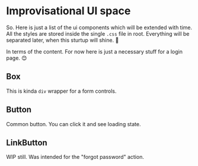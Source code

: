 # Improvisational UI space

So. Here is just a list of the ui components which will be extended with time.
All the styles are stored inside the single `.css` file in root. Everything will be separated later, when this sturtup will shine. 🤣

In terms of the content. For now here is just a necessary stuff for a login page. 😊

## Box

This is kinda `div` wrapper for a form controls.

## Button

Common button. You can click it and see loading state.

## LinkButton

WIP still. Was intended for the "forgot password" action.
